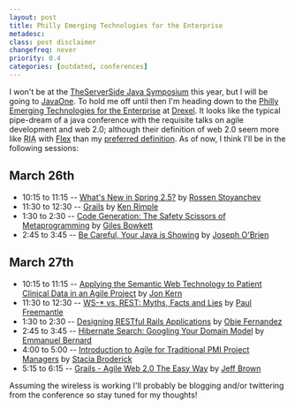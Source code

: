 ```yaml
---
layout: post
title: Philly Emerging Technologies for the Enterprise
metadesc: 
class: post disclaimer
changefreq: never
priority: 0.4
categories: [outdated, conferences]
---
```

I won't be at the [TheServerSide Java Symposium](http://javasymposium.techtarget.com/) this year, 
but I will be going to [JavaOne](http://java.sun.com/javaone/sf/).  To hold me off until then 
I'm heading down to the [Philly Emerging Technologies for the Enterprise](http://www.phillyemergingtech.com/) 
at [Drexel](http://www.drexel.edu/).  It looks like the typical pipe-dream of a java conference 
with the requisite talks on agile development and web 2.0; although their definition of web 2.0 seem more like 
<acronym title="Rich Internet Applications">RIA</acronym> with 
[Flex](http://www.adobe.com/products/flex/) than my 
[preferred definition](/2007/02/web-20-religion-politics.html).  As of now, I think I'll be in the 
following sessions:

## March 26th

* 10:15 to 11:15 -- [What's New in Spring 2.5?](http://www.phillyemergingtech.com/abstracts.php#stoyanchev) by 
[Rossen Stoyanchev](http://www.phillyemergingtech.com/speakers.php#stoyanchev)
* 11:30 to 12:30 -- [Grails](http://www.phillyemergingtech.com/abstracts.php#rimple1) by 
[Ken Rimple](http://www.phillyemergingtech.com/speakers.php#rimple)
* 1:30 to 2:30 -- [Code Generation: The Safety Scissors of Metaprogramming](http://www.phillyemergingtech.com/abstracts.php#bowkett) by 
[Giles Bowkett](http://www.phillyemergingtech.com/speakers.php#bowkett)
* 2:45 to 3:45 -- [Be Careful, Your Java is Showing](http://www.phillyemergingtech.com/abstracts.php#obrien) by 
[Joseph O'Brien](http://www.phillyemergingtech.com/speakers.php#obrien)

## March 27th

* 10:15 to 11:15 -- [Applying the Semantic Web Technology to Patient Clinical Data in an Agile Project](http://www.phillyemergingtech.com/abstracts.php#kern1) by 
[Jon Kern](http://www.phillyemergingtech.com/speakers.php#kern)
* 11:30 to 12:30 -- [WS-* vs. REST: Myths, Facts and Lies](http://www.phillyemergingtech.com/abstracts.php#freemantle2) by 
[Paul Freemantle](http://www.phillyemergingtech.com/speakers.php#freemantle)
* 1:30 to 2:30 -- [Designing RESTful Rails Applications](http://www.phillyemergingtech.com/abstracts.php#fernandez) by 
[Obie Fernandez](http://www.phillyemergingtech.com/speakers.php#fernandez)
* 2:45 to 3:45 -- [Hibernate Search: Googling Your Domain Model](http://www.phillyemergingtech.com/abstracts.php#bernard) by 
[Emmanuel Bernard](http://www.phillyemergingtech.com/speakers.php#bernard)
* 4:00 to 5:00 -- [Introduction to Agile for Traditional PMI Project Managers](http://www.phillyemergingtech.com/abstracts.php#broderick) by 
[Stacia Broderick](http://www.phillyemergingtech.com/speakers.php#broderick)
* 5:15 to 6:15 -- [Grails - Agile Web 2.0 The Easy Way](http://www.phillyemergingtech.com/abstracts.php#brown) by 
[Jeff Brown](http://www.phillyemergingtech.com/speakers.php#brown)

Assuming the wireless is working I'll probably be blogging and/or twittering from the conference so stay tuned for my thoughts!
